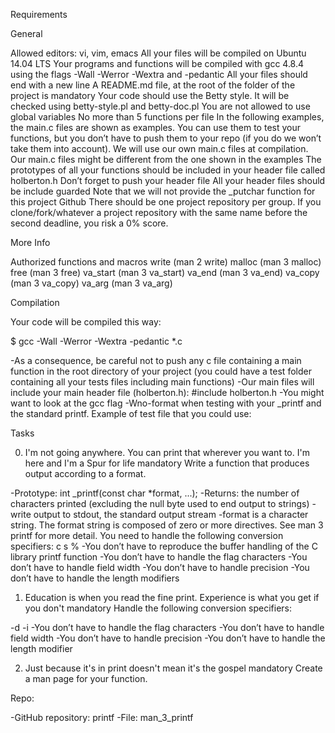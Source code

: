 Requirements

General

Allowed editors: vi, vim, emacs
All your files will be compiled on Ubuntu 14.04 LTS
Your programs and functions will be compiled with gcc 4.8.4 using the flags -Wall -Werror -Wextra and -pedantic
All your files should end with a new line
A README.md file, at the root of the folder of the project is mandatory
Your code should use the Betty style. It will be checked using betty-style.pl and betty-doc.pl
You are not allowed to use global variables
No more than 5 functions per file
In the following examples, the main.c files are shown as examples. You can use them to test your functions, but you don’t have to push them to your repo (if you do we won’t take them into account). We will use our own main.c files at compilation. Our main.c files might be different from the one shown in the examples
The prototypes of all your functions should be included in your header file called holberton.h
Don’t forget to push your header file
All your header files should be include guarded
Note that we will not provide the _putchar function for this project
Github
There should be one project repository per group. If you clone/fork/whatever a project repository with the same name before the second deadline, you risk a 0% score.

More Info

Authorized functions and macros
write (man 2 write)
malloc (man 3 malloc)
free (man 3 free)
va_start (man 3 va_start)
va_end (man 3 va_end)
va_copy (man 3 va_copy)
va_arg (man 3 va_arg)

Compilation

Your code will be compiled this way:

$ gcc -Wall -Werror -Wextra -pedantic *.c

-As a consequence, be careful not to push any c file containing a main function in the root directory of your project (you could have a test folder containing all your tests files including main functions)
-Our main files will include your main header file (holberton.h): #include holberton.h
-You might want to look at the gcc flag -Wno-format when testing with your _printf and the standard printf. Example of test file that you could use:

Tasks

0. I'm not going anywhere. You can print that wherever you want to. I'm here and I'm a Spur for life mandatory
Write a function that produces output according to a format.

-Prototype: int _printf(const char *format, ...);
-Returns: the number of characters printed (excluding the null byte used to end output to strings)
-write output to stdout, the standard output stream
-format is a character string. The format string is composed of zero or more directives. See man 3 printf for more detail. You need to handle the following conversion specifiers:
    c
	s
	%
-You don’t have to reproduce the buffer handling of the C library printf function
-You don’t have to handle the flag characters
-You don’t have to handle field width
-You don’t have to handle precision
-You don’t have to handle the length modifiers


1. Education is when you read the fine print. Experience is what you get if you don't mandatory
Handle the following conversion specifiers:

-d
-i
-You don’t have to handle the flag characters
-You don’t have to handle field width
-You don’t have to handle precision
-You don’t have to handle the length modifier


2. Just because it's in print doesn't mean it's the gospel mandatory
Create a man page for your function.

Repo:

-GitHub repository: printf
-File: man_3_printf



